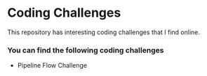 # Coding Challenges

This repository has interesting coding challenges that I find online.

### You can find the following coding challenges

*   Pipeline Flow Challenge
